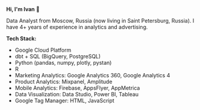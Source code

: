 **Hi, I'm Ivan** 👋

Data Analyst from Moscow, Russia (now living in Saint Petersburg, Russia).
I have 4+ years of experience in analytics and advertising.

**Tech Stack:**

* Google Cloud Platform
* dbt + SQL (BigQuery, PostgreSQL)
* Python (pandas, numpy, plotly, pystan)
* R
* Marketing Analytics: Google Analytics 360, Google Analytics 4
* Product Analytics: Mixpanel, Amplitude
* Mobile Analytics: Firebase, AppsFlyer, AppMetrica
* Data Visualization: Data Studio, Power BI, Tableau
* Google Tag Manager: HTML, JavaScript
